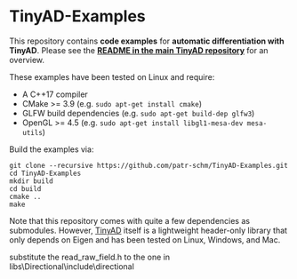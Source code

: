 # TinyAD-Examples

This repository contains **code examples** for **automatic differentiation with TinyAD**. Please see the [**README in the main TinyAD repository**](https://github.com/patr-schm/TinyAD) for an overview.

These examples have been tested on Linux and require:
* A C++17 compiler
* CMake >= 3.9 (e.g. `sudo apt-get install cmake`)
* GLFW build dependencies (e.g. `sudo apt-get build-dep glfw3`)
* OpenGL >= 4.5 (e.g. `sudo apt-get install libgl1-mesa-dev mesa-utils`)

Build the examples via:
```
git clone --recursive https://github.com/patr-schm/TinyAD-Examples.git
cd TinyAD-Examples
mkdir build
cd build
cmake ..
make 
```

Note that this repository comes with quite a few dependencies as submodules. However, [TinyAD](https://github.com/patr-schm/TinyAD) itself is a lightweight header-only library that only depends on Eigen and has been tested on Linux, Windows, and Mac.

substitute the read_raw_field.h to the one in libs\Directional\include\directional
